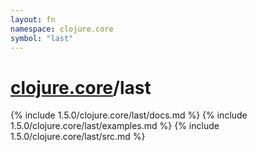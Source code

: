 ```yaml
---
layout: fn
namespace: clojure.core
symbol: "last"
---
```


# [clojure.core](../)/last

{% include 1.5.0/clojure.core/last/docs.md %}
{% include 1.5.0/clojure.core/last/examples.md %}
{% include 1.5.0/clojure.core/last/src.md %}

